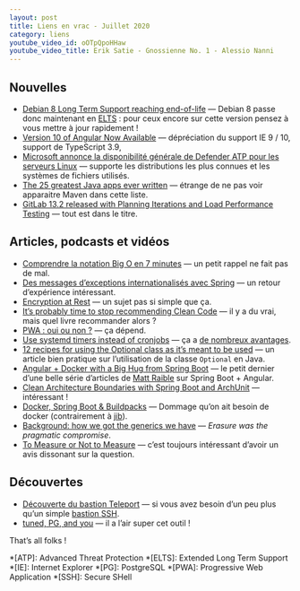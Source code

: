 ```yaml
---
layout: post
title: Liens en vrac - Juillet 2020
category: liens
youtube_video_id: oOTpQpoHHaw
youtube_video_title: Erik Satie - Gnossienne No. 1 - Alessio Nanni
---
```


## Nouvelles

* [Debian 8 Long Term Support reaching end-of-life](https://www.debian.org/News/2020/20200709)
  — Debian 8 passe donc maintenant en [ELTS](https://wiki.debian.org/LTS/Extended) : pour ceux encore sur cette version
  pensez à vous mettre à jour rapidement !
* [Version 10 of Angular Now Available](https://blog.angular.io/version-10-of-angular-now-available-78960babd41)
  — dépréciation du support IE 9 / 10, support de TypeScript 3.9,
* [Microsoft annonce la disponibilité générale de Defender ATP pour les serveurs Linux](https://linux.developpez.com/actu/306647/Microsoft-annonce-la-disponibilite-generale-de-Windows-Defender-ATP-son-antivirus-pour-Windows-10-pour-les-serveurs-Linux-et-le-lancement-d-une-preversion-publique-pour-Android/)
  — supporte les distributions les plus connues et les systèmes de fichiers utilisés.
* [The 25 greatest Java apps ever written](https://blogs.oracle.com/javamagazine/the-top-25-greatest-java-apps-ever-written)
  — étrange de ne pas voir apparaitre Maven dans cette liste.
* [GitLab 13.2 released with Planning Iterations and Load Performance Testing](https://about.gitlab.com/releases/2020/07/22/gitlab-13-2-released/)
  — tout est dans le titre.

## Articles, podcasts et vidéos

* [Comprendre la notation Big O en 7 minutes](https://www.jesuisundev.com/comprendre-la-notation-big-o-en-7-minutes/)
  — un petit rappel ne fait pas de mal.
* [Des messages d’exceptions internationalisés avec Spring](https://blog.ippon.fr/2020/07/22/exceptions-internationalisees/)
  — un retour d’expérience intéressant.
* [Encryption at Rest](https://momjian.us/main/blogs/pgblog/2020.html#July_24_2020)
  — un sujet pas si simple que ça.
* [It’s probably time to stop recommending Clean Code](https://qntm.org/clean)
  — il y a du vrai, mais quel livre recommander alors ?
* [PWA : oui ou non ?](https://www.programmez.com/actualites/pwa-oui-ou-non-30770)
  — ça dépend.
* [Use systemd timers instead of cronjobs](https://opensource.com/article/20/7/systemd-timers)
  — ça a [de nombreux avantages](https://unix.stackexchange.com/a/281203/17954).
* [12 recipes for using the Optional class as it’s meant to be used](https://blogs.oracle.com/javamagazine/12-recipes-for-using-the-optional-class-as-its-meant-to-be-used)
  — un article bien pratique sur l’utilisation de la classe `Optional` en Java.
* [Angular + Docker with a Big Hug from Spring Boot](https://developer.okta.com/blog/2020/06/17/angular-docker-spring-boot)
  — le petit dernier d’une belle série d’articles de [Matt Raible](https://github.com/mraible) sur Spring Boot +
  Angular.
* [Clean Architecture Boundaries with Spring Boot and ArchUnit](https://reflectoring.io/java-components-clean-boundaries/)
  — intéressant !
* [Docker, Spring Boot & Buildpacks](https://solocoding.dev/blog/eng_docker_buildpacks)
  — Dommage qu’on ait besoin de docker (contrairement à [jib](https://github.com/GoogleContainerTools/jib)).
* [Background: how we got the generics we have](https://cr.openjdk.java.net/~briangoetz/valhalla/erasure.html)
  — _Erasure was the pragmatic compromise_.
* [To Measure or Not to Measure](https://www.yegor256.com/2020/06/23/individual-performance-metrics.html)
  — c’est toujours intéressant d’avoir un avis dissonant sur la question.

## Découvertes

* [Découverte du bastion Teleport](https://blog.octo.com/decouverte-du-bastion-teleport/)
  — si vous avez besoin d’un peu plus qu’un simple [bastion SSH](https://blog.octo.com/le-bastion-ssh/).
* [tuned, PG, and you](https://hunleyd.github.io/posts/tuned-PG-and-you/)
  — il a l’air super cet outil !

That’s all folks !

<!-- prettier-ignore-start -->
*[ATP]: Advanced Threat Protection
*[ELTS]: Extended Long Term Support
*[IE]: Internet Explorer
*[PG]: PostgreSQL
*[PWA]: Progressive Web Application
*[SSH]: Secure SHell
<!-- prettier-ignore-end -->
